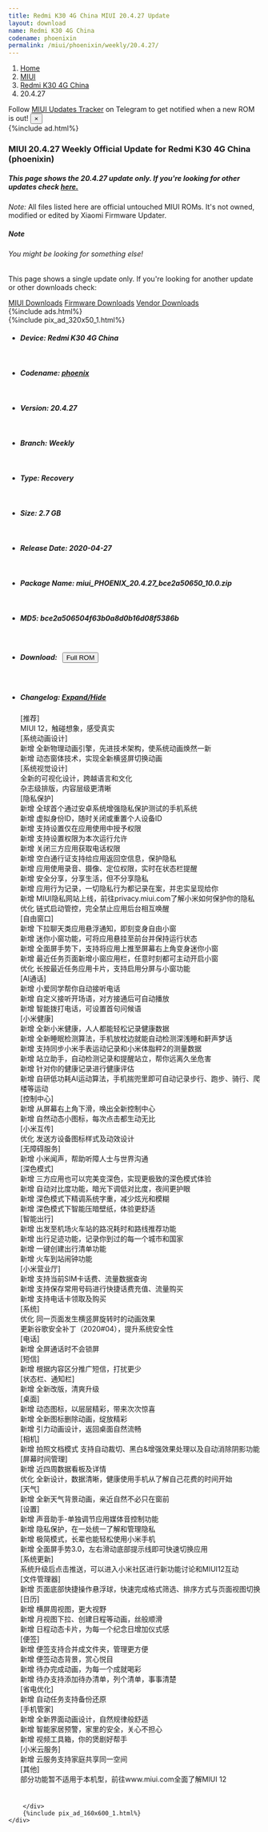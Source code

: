 ```yaml
---
title: Redmi K30 4G China MIUI 20.4.27 Update
layout: download
name: Redmi K30 4G China
codename: phoenixin
permalink: /miui/phoenixin/weekly/20.4.27/
---
```

<nav aria-label="breadcrumb">
    <ol class="breadcrumb">
        <li class="breadcrumb-item"><a href="/">Home</a></li>
        <li class="breadcrumb-item"><a href="/miui/">MIUI</a></li>
        <li class="breadcrumb-item"><a href="/miui/phoenixin/">Redmi K30 4G China</a></li>
        <li class="breadcrumb-item active" aria-current="page">20.4.27</li>
    </ol>
</nav>
<div class="alert alert-primary alert-dismissible fade show" role="alert">
    Follow <a href="https://t.me/MIUIUpdatesTracker" class="alert-link">MIUI Updates Tracker</a> on Telegram to get
    notified when a new ROM is out!
    <button type="button" class="close" data-dismiss="alert" aria-label="Close">
        <span aria-hidden="true">&times;</span>
    </button>
</div>
{%include ad.html%}
<div class="col-12 mx-auto">
    <h3 class="title bg-light p-2 rounded">MIUI 20.4.27 Weekly Official Update for Redmi K30 4G China (phoenixin)</h3>
    <h5>This page shows the 20.4.27 update only. If you're looking for other updates check
        <a href="/miui/phoenixin/">here.</a></h5>
    <p><i>Note: </i>All files listed here are official untouched MIUI ROMs.
        It's not owned, modified or edited by Xiaomi Firmware Updater.</p>
    <div class="card">
        <div class="card-body">
            <h5 class="card-title">Note</h5>
            <h6 class="card-subtitle mb-2 text-muted">You might be looking for something else!</h6>
            <p class="card-text">This page shows a single update only.
                If you're looking for another update or other downloads check:</p>
            <a href="/miui/" class="card-link">MIUI Downloads</a>
            <a href="/firmware/" class="card-link">Firmware Downloads</a>
            <a href="/vendor/" class="card-link">Vendor Downloads</a>
        </div>
    </div>
    {%include ads.html%}
    <div class="row justify-content-center">
        <div class="col-10" id="downloads">
                    <div class="card card-body">
            {%include pix_ad_320x50_1.html%}
            <ul class="list-unstyled">
                <li style="padding-bottom: 10px;">
                    <h5><b>Device: </b>Redmi K30 4G China</h5>
                </li>
                <li style="padding-bottom: 10px;">
                    <h5><b>Codename: </b> <a href="/miui/phoenix/" target="_blank">phoenix</a> </h5>
                </li>
                <li style="padding-bottom: 10px;">
                    <h5><b>Version: </b>20.4.27</h5>
                </li>
                <li style="padding-bottom: 10px;">
                    <h5><b>Branch: </b>Weekly</h5>
                </li>
                <li style="padding-bottom: 10px;">
                    <h5><b>Type: </b>Recovery</h5>
                </li>
                <li style="padding-bottom: 10px;">
                    <h5><b>Size: </b>2.7 GB</h5>
                </li>
                <li style="padding-bottom: 10px;">
                    <h5><b>Release Date: </b>2020-04-27</h5>
                </li>
                <li style="padding-bottom: 10px;">
                    <h5><b>Package Name: </b><span id="filename" class="text-dark">miui_PHOENIX_20.4.27_bce2a50650_10.0.zip</span></h5>
                </li>
                <li style="padding-bottom: 10px;">
                    <h5><b>MD5: </b><span id="md5" class="text-muted">bce2a506504f63b0a8d0b16d08f5386b</span></h5>
                </li>
                <li style="padding-bottom: 10px;">
                    <h5><b>Download: </b><button type="button" id="download" class="btn btn-primary" style="margin: 7px;"
                            onclick="window.open('https://bigota.d.miui.com/20.4.27/miui_PHOENIX_20.4.27_bce2a50650_10.0.zip', '_blank');"><i class="fa fa-download"></i> Full ROM</button></h5>
                </li>
                <li style="padding-bottom: 10px;">
                    <h5><b>Changelog: </b><a href="#phoenix_1_changelog" data-toggle="collapse" role="button"
                            aria-expanded="false" aria-controls="phoenix_1_changelog"> <i class="fa fa-arrow-down"
                                aria-hidden="true"></i> Expand/Hide</a></h5>
                    <div class="collapse" id="phoenix_1_changelog">
                        <p id="changelog_text">[推荐]<br>MIUI 12，触碰想象，感受真实<br>[系统动画设计]<br>新增 全新物理动画引擎，先进技术架构，使系统动画焕然一新<br>新增 动态窗体技术，实现全新横竖屏切换动画<br>[系统视觉设计]<br>全新的可视化设计，跨越语言和文化<br>杂志级排版，内容层级更清晰<br>[隐私保护]<br>新增 全球首个通过安卓系统增强隐私保护测试的手机系统<br>新增 虚拟身份ID，随时关闭或重置个人设备ID<br>新增 支持设置仅在应用使用中授予权限<br>新增 支持设置权限为本次运行允许<br>新增 关闭三方应用获取电话权限<br>新增 空白通行证支持给应用返回空信息，保护隐私<br>新增 应用使用录音、摄像、定位权限，实时在状态栏提醒<br>新增 安全分享，分享生活，但不分享隐私<br>新增 应用行为记录，一切隐私行为都记录在案，并忠实呈现给你<br>新增 MIUI隐私网站上线，前往privacy.miui.com了解小米如何保护你的隐私<br>优化 链式启动管控，完全禁止应用后台相互唤醒<br>[自由窗口]<br>新增 下拉聊天类应用悬浮通知，即刻变身自由小窗<br>新增 迷你小窗功能，可将应用悬挂至前台并保持运行状态<br>新增 全面屏手势下，支持将应用上推至屏幕右上角变身迷你小窗<br>新增 最近任务页面新增小窗应用栏，任意时刻都可主动开启小窗<br>优化 长按最近任务应用卡片，支持启用分屏与小窗功能<br>[AI通话]<br>新增 小爱同学帮你自动接听电话<br>新增 自定义接听开场语，对方接通后可自动播放<br>新增 智能拨打电话，可设置首句问候语<br>[小米健康]<br>新增 全新小米健康，人人都能轻松记录健康数据<br>新增 全新睡眠检测算法，手机放枕边就能自动检测深浅睡和鼾声梦话<br>新增 支持同步小米手表运动记录和小米体脂秤2的测量数据<br>新增 站立助手，自动检测记录和提醒站立，帮你远离久坐危害<br>新增 针对你的健康记录进行健康评估<br>新增 自研低功耗AI运动算法，手机揣兜里即可自动记录步行、跑步、骑行、爬楼等运动<br>[控制中心]<br>新增 从屏幕右上角下滑，唤出全新控制中心<br>新增 自然动态小图标，每次点击都生动无比<br>[小米互传]<br>优化 发送方设备图标样式及动效设计<br>[无障碍服务]<br>新增 小米闻声，帮助听障人士与世界沟通<br>[深色模式]<br>新增 三方应用也可以完美变深色，实现更极致的深色模式体验<br>新增 自动对比度功能，暗光下调低对比度，夜间更护眼<br>新增 深色模式下精调系统字重，减少炫光和模糊<br>新增 深色模式下智能压暗壁纸，体验更舒适<br>[智能出行]<br>新增 出发至机场火车站的路况耗时和路线推荐功能<br>新增 出行足迹功能，记录你到过的每一个城市和国家<br>新增 一键创建出行清单功能<br>新增 火车到站闹钟功能<br>[小米营业厅]<br>新增 支持当前SIM卡话费、流量数据查询<br>新增 支持保存常用号码进行快捷话费充值、流量购买<br>新增 支持电话卡领取及购买<br>[系统]<br>优化 同一页面发生横竖屏旋转时的动画效果<br>更新谷歌安全补丁（2020#04），提升系统安全性<br>[电话]<br>新增 全屏通话时不会锁屏<br>[短信]<br>新增 根据内容区分推广短信，打扰更少<br>[状态栏、通知栏]<br>新增 全新改版，清爽升级<br>[桌面]<br>新增 动态图标，以层层精彩，带来次次惊喜<br>新增 全新图标删除动画，绽放精彩<br>新增 引力动画设计，返回桌面自然流畅<br>[相机]<br>新增 拍照文档模式 支持自动裁切、黑白&增强效果处理以及自动消除阴影功能<br>[屏幕时间管理]<br>新增 近四周数据看板及详情<br>优化 全新设计，数据清晰，健康使用手机从了解自己花费的时间开始<br>[天气]<br>新增 全新天气背景动画，亲近自然不必只在窗前<br>[设置]<br>新增 声音助手-单独调节应用媒体音控制功能<br>新增 隐私保护，在一处统一了解和管理隐私<br>新增 极简模式，长辈也能轻松使用小米手机<br>新增 全面屏手势3.0，左右滑动底部提示线即可快速切换应用<br>[系统更新]<br>系统升级后点击推送，可以进入小米社区进行新功能讨论和MIUI12互动<br>[文件管理器]<br>新增 页面底部快捷操作悬浮球，快速完成格式筛选、排序方式与页面视图切换<br>[日历]<br>新增 横屏周视图，更大视野<br>新增 月视图下拉、创建日程等动画，丝般顺滑<br>新增 日程动态卡片，为每一个纪念日增加仪式感<br>[便签]<br>新增 便签支持合并成文件夹，管理更方便<br>新增 便签动态背景，赏心悦目<br>新增 待办完成动画，为每一个成就喝彩<br>新增 待办支持添加待办清单，列个清单，事事清楚<br>[省电优化]<br>新增 自动任务支持备份还原<br>[手机管家]<br>新增 全新界面动画设计，自然规律般舒适<br>新增 智能家居预警，家里的安全，关心不担心<br>新增 视频工具箱，你的煲剧好帮手<br>[小米云服务]<br>新增 云服务支持家庭共享同一空间<br>[其他]<br>部分功能暂不适用于本机型，前往www.miui.com全面了解MIUI 12</p>
                    </div>
                </li>
            </ul>
        </div>

        </div>
        {%include pix_ad_160x600_1.html%}
    </div>
</div>